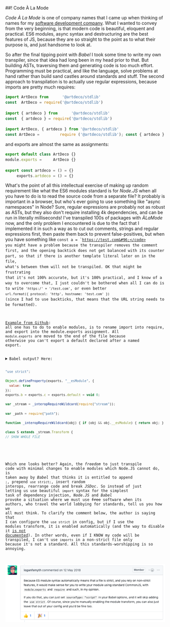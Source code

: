 ##! Code À La Mode

_Code À La Mode_ is one of company names that I came up when thinking of names for my [software development company](https://www.artd.eco). What I wanted to convey from the very beginning, is that modern code is beautiful, eloquent and practical. ES6 modules, async syntax and destructuring are the best features of JS, because they are so straight to the point as to what their purpose is, and just handsome to look at.

So after the final tipping point with _Babel_ I took some time to write my own transpiler, since that idea had long been in my head prior to that. But building ASTs, traversing them and generating code is too much effort. Programming must be practical, and like the language, solve problems at hand rather than build sand castles around standards and stuff. The second approach to transpilation is to actually use regular expressions, because imports are pretty much requires:

```js
import ArtDeco from      '@artdeco/stdlib'
const  ArtDeco = require('@artdeco/stdlib')

import { artdeco } from      '@artdeco/stdlib'
const  { artdeco } = require('@artdeco/stdlib')

import ArtDeco, { artdeco } from '@artdeco/stdlib'
const ArtDeco =         require ('@artdeco/stdlib'); const { artdeco } = ArtDeco
```

and exports are almost the same as assignments:

```js
export default class ArtDeco {}
module.exports =     ArtDeco {}

export const artdeco = () = {}
     exports.artdeco = () = {}
```

What's the point of all this intellectual exercise of making up random requirement like what the ES6 modules standard is for _Node.JS_ when all you have to do is to read the source code from a separate file? It probably is important in a browser, but who's ever going to use something like "async namespaces" in Node? Sure, regular expressions are probably not as robust as ASTs, but they also don't require installing 4k dependencies, and can be run in literally milliseconds! I've transpiled 100s of packages with _ÀLaMode_ now, and the only problem I encountered is due to the fact that I implemented it in such a way as to cut out comments, strings and regular expressions first, then paste them back to prevent false-positives, but when you have something like <code>const a = &#96;https://test.com&#96;</code> you might have a problem because the transpiler removes the comment first, and the opening backtick does not get balanced with its counter part, so that if there is another template literal later on in the file, what's between them will not be transpiled. OK that might be frustrating that it's not 100% accurate, but it's 100% practical, and I know of a way to overcome that, I just couldn't be bothered when all I can do is to write <code>'https:/' + '/test.com'</code>, or even better <code>url.format({ protocol: 'http', hostname: 'test.com' })</code> (since I had to use backticks, that means that the URL string needs to be formatted).

<plate alt="alamode transpilation example: clean code" src="img/one-year/alamode/alamode.png">[Example from Github](https://github.com/a-la/alamode#readme): all one has to do to enable modules, is to rename import into require, and export into the module.exports assignment. All `module.exports` are moved to the end of the file because otherwise you can't export a default declared after a named export.</plate>

<details>
<summary>Babel output? Here:

```js
"use strict";

Object.defineProperty(exports, "__esModule", {
  value: true
});
exports.b = exports.c = exports.default = void 0;

var _stream = _interopRequireWildcard(require("stream"));

var _path = require("path");

function _interopRequireWildcard(obj) { if (obj && obj.__esModule) { return obj; } else { var newObj = {}; if (obj != null) { for (var key in obj) { if (Object.prototype.hasOwnProperty.call(obj, key)) { var desc = Object.defineProperty && Object.getOwnPropertyDescriptor ? Object.getOwnPropertyDescriptor(obj, key) : {}; if (desc.get || desc.set) { Object.defineProperty(newObj, key, desc); } else { newObj[key] = obj[key]; } } } } newObj.default = obj; return newObj; } }

class S extends _stream.Transform {
// SHOW WHOLE FILE
```
</summary>

```js
"use strict";

Object.defineProperty(exports, "__esModule", {
  value: true
});
exports.b = exports.c = exports.default = void 0;

var _stream = _interopRequireWildcard(require("stream"));

var _path = require("path");

function _interopRequireWildcard(obj) { if (obj && obj.__esModule) { return obj; } else { var newObj = {}; if (obj != null) { for (var key in obj) { if (Object.prototype.hasOwnProperty.call(obj, key)) { var desc = Object.defineProperty && Object.getOwnPropertyDescriptor ? Object.getOwnPropertyDescriptor(obj, key) : {}; if (desc.get || desc.set) { Object.defineProperty(newObj, key, desc); } else { newObj[key] = obj[key]; } } } } newObj.default = obj; return newObj; } }

class S extends _stream.Transform {
  /**
   * Creates a new instance.
   * @param {string} path
   * @param {Stream} [parent]
   */
  constructor(path, parent) {
    super();
    this.source = (0, _path.join)('example', path);
    if (parent instanceof _stream.default) this.pipe(parent);
  }

}
/**
 * A function that returns `c`.
 * @param {string} input
 */


exports.default = S;

const c = (input = '') => {
  return 'c' + input ? `-${input}` : '';
};
/**
 * A function that returns `b`.
 * @param {number} times
 */


exports.c = c;

const b = (times = 0) => {
  return 'b' + times ? `-${times}` : '';
};

exports.b = b;
```
</details>

Which one looks better? Again, the *freedom* to just transpile code with minimal changes to enable modules which Node.JS cannot do, is taken away by _Babel_ that thinks it is entitled to append `;`, prepend `use strict;`, insert random interops, rearrange code and break _JSDoc_. So instead of just letting us use beautiful <code>import</code> syntax for the simplest task of dependency injection, _Node.JS_ and _Babel_ provoke a situation where we must use <del>free</del> software when its authors, who travel the world lobbying for standards, tell us you how we all must think. To clarify the comment below, the author is saying that I can configure the <code>use strict</code> in config, but if I use the modules transform, it is enabled automatically (and the way to disable it [is not documented](https://github.com/babel/babel/issues/7910)). In other words, even if I KNOW my code will be transpiled, I can't use <code>imports</code> in a non-strict file only because it's not a standard. All this standards-worshipping is so annoying.

<p><img webp="text" alt="babel maintainer commenting not to use es6 modules without strict mode" src="./img/babel.png" img-fluid /></p>

<section-break section />